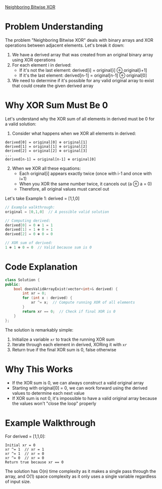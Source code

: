 [Neighboring Bitwise XOR](https://leetcode.com/problems/neighboring-bitwise-xor/description/)


# Problem Understanding

The problem "Neighboring Bitwise XOR" deals with binary arrays and XOR operations between adjacent elements. Let's break it down:

1. We have a derived array that was created from an original binary array using XOR operations
2. For each element i in derived:
   - If it's not the last element: derived[i] = original[i] ⊕ original[i+1]
   - If it's the last element: derived[n-1] = original[n-1] ⊕ original[0]
3. We need to determine if it's possible for any valid original array to exist that could create the given derived array

# Why XOR Sum Must Be 0

Let's understand why the XOR sum of all elements in derived must be 0 for a valid solution:

1. Consider what happens when we XOR all elements in derived:
```
derived[0] = original[0] ⊕ original[1]
derived[1] = original[1] ⊕ original[2]
derived[2] = original[2] ⊕ original[3]
...
derived[n-1] = original[n-1] ⊕ original[0]
```

2. When we XOR all these equations:
   - Each original[i] appears exactly twice (once with i-1 and once with i+1)
   - When you XOR the same number twice, it cancels out (a ⊕ a = 0)
   - Therefore, all original values must cancel out

Let's take Example 1: derived = [1,1,0]

```cpp
// Example walkthrough:
original = [0,1,0]  // A possible valid solution

// Computing derived:
derived[0] = 0 ⊕ 1 = 1
derived[1] = 1 ⊕ 0 = 1
derived[2] = 0 ⊕ 0 = 0

// XOR sum of derived:
1 ⊕ 1 ⊕ 0 = 0  // Valid because sum is 0
```

# Code Explanation

```cpp
class Solution {
public:
    bool doesValidArrayExist(vector<int>& derived) {
        int xr = 0;
        for (int x : derived) {
            xr ^= x;  // Compute running XOR of all elements
        }
        return xr == 0;  // Check if final XOR is 0
    }
};
```

The solution is remarkably simple:
1. Initialize a variable `xr` to track the running XOR sum
2. Iterate through each element in derived, XORing it with `xr`
3. Return true if the final XOR sum is 0, false otherwise

# Why This Works

- If the XOR sum is 0, we can always construct a valid original array
- Starting with original[0] = 0, we can work forward using the derived values to determine each next value
- If XOR sum is not 0, it's impossible to have a valid original array because the values won't "close the loop" properly

# Example Walkthrough

For derived = [1,1,0]:
```
Initial xr = 0
xr ^= 1  // xr = 1
xr ^= 1  // xr = 0
xr ^= 0  // xr = 0
Return true because xr == 0
```

The solution has O(n) time complexity as it makes a single pass through the array, and O(1) space complexity as it only uses a single variable regardless of input size.